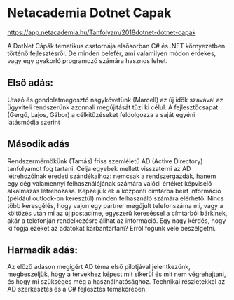 # Netacademia Dotnet Capak

https://app.netacademia.hu/Tanfolyam/2018dotnet-dotnet-capak

A DotNet Cápák tematikus csatornája elsősorban C# és .NET környezetben történő fejlesztésről. De minden belefér, ami valamilyen módon érdekes, vagy egy gyakorló programozó számára hasznos lehet.
 
## Első adás: 
Utazó és gondolatmegosztó nagykövetünk (Marcell) az új idők szavával az ügyviteli rendszerünk azonnali megújítását tűzi ki célul.
A fejlesztőcsapat (Gergő, Lajos, Gábor) a célkitűzéseket feldolgozza a saját egyéni látásmódja szerint

## Második adás 
Rendszermérnökünk (Tamás) friss szemléletű AD (Active Directory) tanfolyamot fog tartani. Célja egyebek mellett visszatérni az AD létrehozóinak eredeti szándékaihoz: nemcsak a rendszergazdák, hanem egy cég valamennyi felhasználójának számára valódi értéket képviselő alkalmazás létrehozása. Képzeljük el: a központi címtárba beírt információ (például outlook-on keresztül) minden felhasználó számára elérhető. Nincs több keresgélés, hogy vajon egy partner megújult telefonszáma mi, vagy a költözés után mi az új postacíme, egyszerű kereséssel a címtárból bárkinek, akár a telefonján rendelkezésre állhat az információ. Egy nagy kérdés, hogy ki fogja ezeket az adatokat karbantartani? Erről fogunk vele beszélgetni.

## Harmadik adás: 
Az előző adáson megígért AD téma első pilotjával jelentkezünk, megbeszéljük, hogy a tervekhez képest mit sikerül és mit nem végrehajtani, és hogy mi szükséges még a használhatósághoz. Technikai részletekkel az AD szerkesztés és a C# fejlesztés témakörében.

